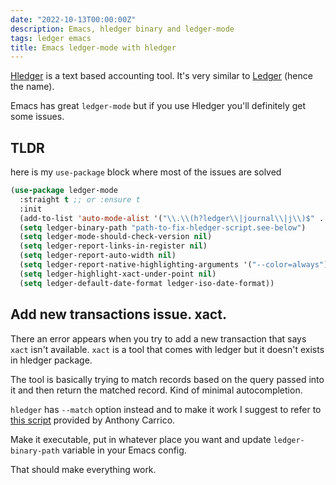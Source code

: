 ```yaml
---
date: "2022-10-13T00:00:00Z"
description: Emacs, hledger binary and ledger-mode
tags: ledger emacs
title: Emacs ledger-mode with hledger
---
```


[Hledger](https://hledger.org/) is a text based accounting tool.
It's very similar to [Ledger](https://www.ledger-cli.org/) (hence the name).

Emacs has great `ledger-mode` but if you use Hledger you'll definitely get some issues.

## TLDR
here is my `use-package` block where most of the issues are solved
```lisp
(use-package ledger-mode
  :straight t ;; or :ensure t
  :init
  (add-to-list 'auto-mode-alist '("\\.\\(h?ledger\\|journal\\|j\\)$" . ledger-mode))
  (setq ledger-binary-path "path-to-fix-hledger-script.see-below")
  (setq ledger-mode-should-check-version nil)
  (setq ledger-report-links-in-register nil)
  (setq ledger-report-auto-width nil)
  (setq ledger-report-native-highlighting-arguments '("--color=always"))
  (setq ledger-highlight-xact-under-point nil)
  (setq ledger-default-date-format ledger-iso-date-format))
```

## Add new transactions issue. xact.
There an error appears when you try to add a new transaction that says `xact` isn't available.
`xact` is a tool that comes with ledger but it doesn't exists in hledger package.

The tool is basically trying to match records based on the query passed into it and then return the matched record. Kind of minimal autocompletion.

`hledger` has `--match` option instead and to make it work I suggest to refer to [this script](https://github.com/simonmichael/hledger/issues/367#issuecomment-956436493) provided by Anthony Carrico.

Make it executable, put in whatever place you want and update `ledger-binary-path` variable in your Emacs config.

That should make everything work.
